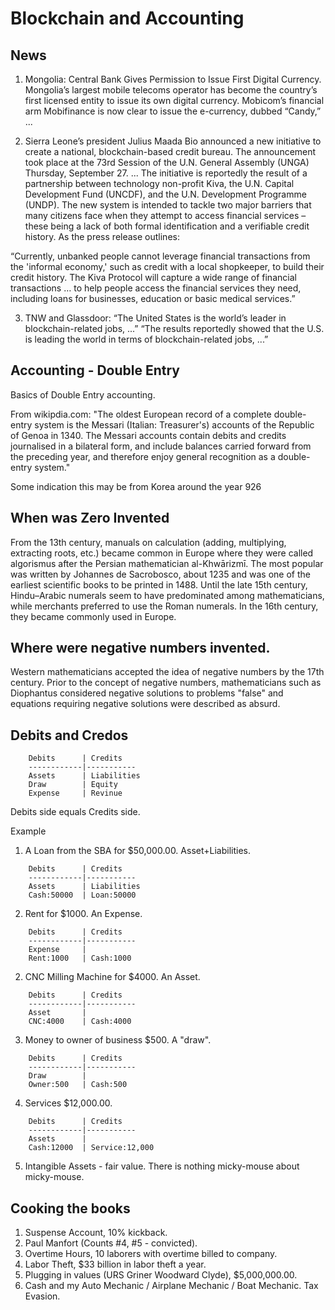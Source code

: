 
Blockchain and Accounting
=========================

## News

1. Mongolia: Central Bank Gives Permission to Issue First Digital Currency. Mongolia’s largest mobile telecoms
operator has become the country’s first licensed entity to issue its own digital currency. Mobicom’s financial arm
Mobifinance is now clear to issue the e-currency, dubbed “Candy,” ...

2. Sierra Leone’s president Julius Maada Bio announced a new initiative to create a national, blockchain-based credit
bureau. The announcement took place at the 73rd Session of the U.N. General Assembly (UNGA) Thursday, September 27. ...
The initiative is reportedly the result of a partnership between technology non-profit Kiva, the U.N. Capital
Development Fund (UNCDF), and the U.N. Development Programme (UNDP). The new system is intended to tackle two major
barriers that many citizens face when they attempt to access financial services – these being a lack of both formal
identification and a verifiable credit history. As the press release outlines:

“Currently, unbanked people cannot leverage financial transactions from the 'informal economy,' such as credit with a
local shopkeeper, to build their credit history. The Kiva Protocol will capture a wide range of financial transactions
… to help people access the financial services they need, including loans for businesses, education or basic medical
services.”

3. TNW and Glassdoor: “The United States is the world’s leader in blockchain-related jobs, ...”
“The results reportedly showed that the U.S. is leading the world in terms of blockchain-related jobs, ...”




## Accounting - Double Entry

Basics of Double Entry accounting.

From wikipdia.com: "The oldest European record of a complete double-entry system is the Messari (Italian: Treasurer's)
accounts of the Republic of Genoa in 1340. The Messari accounts contain debits and credits journalised in a bilateral
form, and include balances carried forward from the preceding year, and therefore enjoy general recognition as a
double-entry system."

Some indication this may be from Korea around the year 926

## When was Zero Invented

From the 13th century, manuals on calculation (adding, multiplying, extracting roots, etc.) became common in Europe
where they were called algorismus after the Persian mathematician al-Khwārizmī. The most popular was written by
Johannes de Sacrobosco, about 1235 and was one of the earliest scientific books to be printed in 1488. Until the late
15th century, Hindu–Arabic numerals seem to have predominated among mathematicians, while merchants preferred to use
the Roman numerals. In the 16th century, they became commonly used in Europe.

## Where were negative numbers invented.

Western mathematicians accepted the idea of negative numbers by the 17th century. Prior to the concept of negative
numbers, mathematicians such as Diophantus considered negative solutions to problems "false" and equations requiring
negative solutions were described as absurd.


## Debits and Credos

```
    Debits      | Credits
    ------------|-----------
    Assets      | Liabilities
    Draw        | Equity
    Expense     | Revinue

```

Debits side equals Credits side.

Example

1. A Loan from the SBA for $50,000.00. Asset+Liabilities.
```
    Debits      | Credits
    ------------|-----------
    Assets      | Liabilities
	Cash:50000	| Loan:50000
```

2. Rent for $1000. An Expense.
```
    Debits      | Credits
    ------------|-----------
    Expense     | 
	Rent:1000	| Cash:1000
```

2. CNC Milling Machine for $4000. An Asset.
```
    Debits      | Credits
    ------------|-----------
    Asset     	| 
	CNC:4000	| Cash:4000
```

3. Money to owner of business $500.  A "draw".
```
    Debits      | Credits
    ------------|-----------
    Draw     	| 
	Owner:500	| Cash:500
```

4. Services $12,000.00.
```
    Debits      | Credits
    ------------|-----------
    Assets     	| 
	Cash:12000	| Service:12,000
```

5. Intangible Assets - fair value.   There is nothing micky-mouse about micky-mouse.



## Cooking the books

1. Suspense Account, 10% kickback.
2. Paul Manfort (Counts #4, #5 - convicted).
3. Overtime Hours, 10 laborers with overtime billed to company.
4. Labor Theft, $33 billion in labor theft a year.
5. Plugging in values (URS Griner Woodward Clyde), $5,000,000.00.
6. Cash and my Auto Mechanic / Airplane Mechanic / Boat Mechanic.  Tax Evasion.


